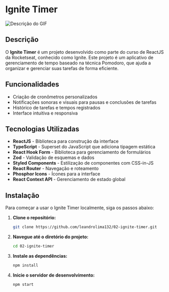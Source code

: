 # Ignite Timer

![Descrição do GIF](src/assets/demostrativo.gif)

## Descrição

O **Ignite Timer** é um projeto desenvolvido como parte do curso de ReactJS da Rocketseat, conhecido como Ignite. Este projeto é um aplicativo de gerenciamento de tempo baseado na técnica Pomodoro, que ajuda a organizar e gerenciar suas tarefas de forma eficiente.

## Funcionalidades

- Criação de cronômetros personalizados
- Notificações sonoras e visuais para pausas e conclusões de tarefas
- Histórico de tarefas e tempos registrados
- Interface intuitiva e responsiva

## Tecnologias Utilizadas

- **ReactJS** - Biblioteca para construção da interface
- **TypeScript** - Superset do JavaScript que adiciona tipagem estática
- **React Hook Form** - Biblioteca para gerenciamento de formulários
- **Zod** - Validação de esquemas e dados
- **Styled Components** - Estilização de componentes com CSS-in-JS
- **React Router** - Navegação e roteamento
- **Phosphor Icons** - Ícones para a interface
- **React Context API** - Gerenciamento de estado global

## Instalação

Para começar a usar o Ignite Timer localmente, siga os passos abaixo:

1. **Clone o repositório:**

   ```bash
   git clone https://github.com/leandrolima132/02-ignite-timer.git
   ```

2. **Navegue até o diretório do projeto:**

   ```bash
   cd 02-ignite-timer
   ```

3. **Instale as dependências:**
   ```bash
   npm install
   ```
4. **Inicie o servidor de desenvolvimento:**
   ```bash
   npm start
   ```
